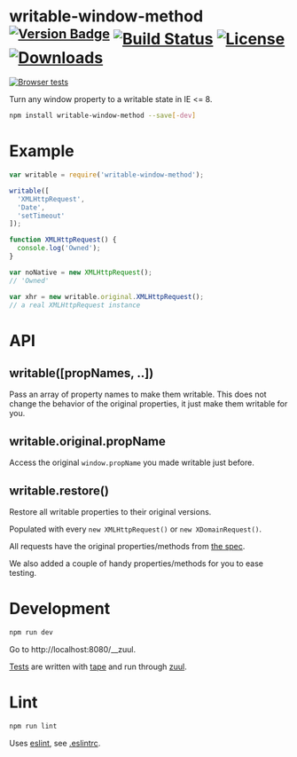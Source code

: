 # writable-window-method <sup>[![Version Badge][npm-version-svg]][package-url]</sup> [![Build Status][travis-svg]][travis-url] [![License][license-image]][license-url] [![Downloads][downloads-image]][downloads-url]

[![Browser tests][browser-test-matrix]][browser-test-url]

Turn any window property to a writable state in IE <= 8.

```sh
npm install writable-window-method --save[-dev]
```

# Example

```js
var writable = require('writable-window-method');

writable([
  'XMLHttpRequest',
  'Date',
  'setTimeout'
]);

function XMLHttpRequest() {
  console.log('Owned');
}

var noNative = new XMLHttpRequest();
// 'Owned'

var xhr = new writable.original.XMLHttpRequest();
// a real XMLHttpRequest instance
```

# API

## writable([propNames, ..])

Pass an array of property names to make them writable. This does not change
the behavior of the original properties, it just make them writable for you.

## writable.original.propName

Access the original `window.propName` you made writable just before.

## writable.restore()

Restore all writable properties to their original versions.

Populated with every `new XMLHttpRequest()` or `new XDomainRequest()`.

All requests have the original properties/methods from [the spec](https://xhr.spec.whatwg.org/).

We also added a couple of handy properties/methods for you to ease testing.

# Development

```sh
npm run dev
```

Go to http://localhost:8080/__zuul.

[Tests](./test/) are written with [tape](https://github.com/substack/tape) and run through [zuul](https://github.com/defunctzombie/zuul).

# Lint

```sh
npm run lint
```

Uses [eslint](http://eslint.org/), see [.eslintrc](./.eslintrc).

[package-url]: https://npmjs.org/package/writable-window-method
[npm-version-svg]: http://vb.teelaun.ch/algolia/writable-window-method.svg
[travis-svg]: https://img.shields.io/travis/algolia/writable-window-method/master.svg?style=flat-square
[travis-url]: https://travis-ci.org/algolia/writable-window-method
[license-image]: http://img.shields.io/npm/l/writable-window-method.svg?style=flat-square
[license-url]: LICENSE
[downloads-image]: https://img.shields.io/npm/dm/writable-window-method.svg?style=flat-square
[downloads-url]: http://npm-stat.com/charts.html?package=writable-window-method
[browser-test-matrix]: https://saucelabs.com/browser-matrix/algolia-writable-window-method.svg
[browser-test-url]: https://saucelabs.com/u/algolia-writable-window-method



